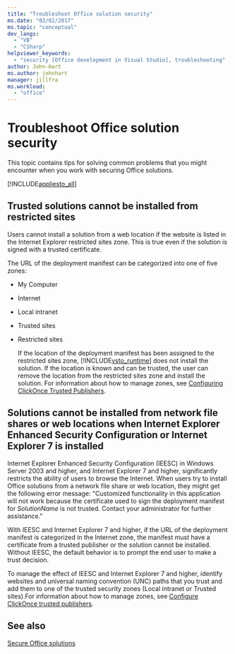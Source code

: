 ```yaml
---
title: "Troubleshoot Office solution security"
ms.date: "02/02/2017"
ms.topic: "conceptual"
dev_langs: 
  - "VB"
  - "CSharp"
helpviewer_keywords: 
  - "security [Office development in Visual Studio], troubleshooting"
author: John-Hart
ms.author: johnhart
manager: jillfra
ms.workload: 
  - "office"
---
```

# Troubleshoot Office solution security
  This topic contains tips for solving common problems that you might encounter when you work with securing Office solutions.  
  
 [!INCLUDE[appliesto_all](../vsto/includes/appliesto-all-md.md)]  
  
## Trusted solutions cannot be installed from restricted sites  
 Users cannot install a solution from a web location if the website is listed in the Internet Explorer restricted sites zone. This is true even if the solution is signed with a trusted certificate.  
  
 The URL of the deployment manifest can be categorized into one of five zones:  
  
- My Computer  
  
- Internet  
  
- Local intranet  
  
- Trusted sites  
  
- Restricted sites  
  
  If the location of the deployment manifest has been assigned to the restricted sites zone, [!INCLUDE[vsto_runtime](../vsto/includes/vsto-runtime-md.md)] does not install the solution. If the location is known and can be trusted, the user can remove the location from the restricted sites zone and install the solution. For information about how to manage zones, see [Configuring ClickOnce Trusted Publishers](http://go.microsoft.com/fwlink/?LinkId=94774).  
  
## Solutions cannot be installed from network file shares or web locations when Internet Explorer Enhanced Security Configuration or Internet Explorer 7 is installed  
 Internet Explorer Enhanced Security Configuration (IEESC) in Windows Server 2003 and higher, and Internet Explorer 7 and higher, significantly restricts the ability of users to browse the Internet. When users try to install Office solutions from a network file share or web location, they might get the following error message: "Customized functionality in this application will not work because the certificate used to sign the deployment manifest for *SolutionName* is not trusted. Contact your administrator for further assistance."  
  
 With IEESC and Internet Explorer 7 and higher, if the URL of the deployment manifest is categorized in the Internet zone, the manifest must have a certificate from a trusted publisher or the solution cannot be installed. Without IEESC, the default behavior is to prompt the end user to make a trust decision.  
  
 To manage the effect of IEESC and Internet Explorer 7 and higher, identify websites and universal naming convention (UNC) paths that you trust and add them to one of the trusted security zones (Local intranet or Trusted sites).For information about how to manage zones, see [Configure ClickOnce trusted publishers](http://go.microsoft.com/fwlink/?LinkId=94774).  
  
## See also  
 [Secure Office solutions](../vsto/securing-office-solutions.md)  
